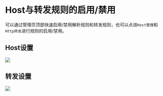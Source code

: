 # Host与转发规则的启用/禁用

可以通过管理页顶部快速启用/禁用解析规则和转发规则，也可以点进`Host管理`和`Http转发`进行规则的启用/禁用。

## Host设置

<img src="https://img.yzcdn.cn/public_files/2018/04/18/ec1c17bf14007923e458ad2dcb8af0e5.png">

## 转发设置

<img src="https://img.yzcdn.cn/public_files/2018/04/18/3307532771e1573b4e9b471707a0e23f.png">


## 